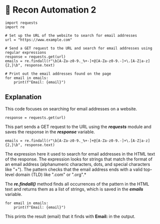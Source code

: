 # 🤖 Recon Automation 2

```
import requests
import re

# Set up the URL of the website to search for email addresses
url = "https://www.example.com"

# Send a GET request to the URL and search for email addresses using regular expressions
response = requests.get(url)
emails = re.findall(r"\b[A-Za-z0-9._%+-]+@[A-Za-z0-9.-]+\.[A-Z|a-z]{2,}\b", response.text)

# Print out the email addresses found on the page
for email in emails:
    print(f"Email: {email}")
```

## Explanation
This code focuses on searching for email addresses on a website.

```
response = requests.get(url)
```
This part sends a GET request to the URL using the **_requests_** module and saves the response in the **_response_** variable.
```
emails = re.findall(r"\b[A-Za-z0-9._%+-]+@[A-Za-z0-9.-]+\.[A-Z|a-z]{2,}\b", response.text)
```
The expression here it used to search for email addresses in the HTML text of the response. The expression looks for strings that match the format of an email address (alphanumeric characters, dots, and special characters like "+"). The pattern checks that the email address ends with a valid top-level domain (TLD) like ".com" or ".org".*

The **_re.findall()_** method finds all occurrences of the pattern in the HTML text and returns them as a list of strings, which is saved in the **_emails_** variable.
```
for email in emails:
    print(f"Email: {email}")
```
This prints the result (email) that it finds with **Email:** in the output.
